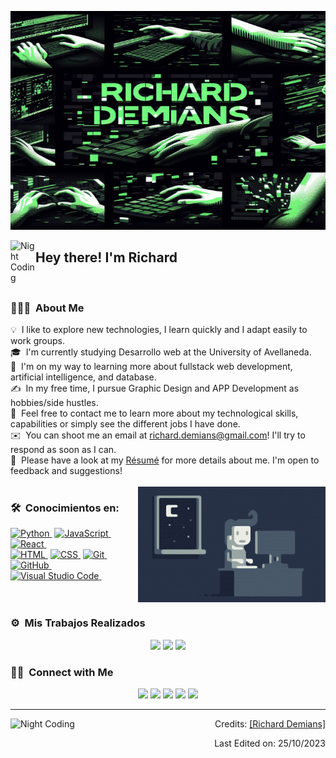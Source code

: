 <a href="https://github.com/Eva-U2"><img alt="Richard Demians" src="RICHARD-DEMIANS.jpg" height="350px" position="center" width='900' /></a>

<img alt="Night Coding" src="./assets/Hand%20Wave.gif" width='40' align="left"/><h2>Hey there! I'm Richard</h2>

<!-- ## 👋 &nbsp;Hey there! I'm Richard -->
<br>

### 👨🏻‍💻 &nbsp;About Me
💡 &nbsp;I like to explore new technologies, I learn quickly and I adapt easily to work groups.\
🎓 &nbsp;I'm currently studying Desarrollo web at the University of Avellaneda.\
🌱 &nbsp;I'm on my way to learning more about fullstack web development, artificial intelligence, and database.\
✍️ &nbsp;In my free time, I pursue Graphic Design and APP Development as hobbies/side hustles.\
💬 &nbsp;Feel free to contact me to learn more about my technological skills, capabilities or simply see the different jobs I have done.\
✉️ &nbsp;You can shoot me an email at richard.demians@gmail.com! I'll try to respond as soon as I can.\
📄 &nbsp;Please have a look at my [Résumé](https://github.com/Eva-U2) for more details about me. I'm open to feedback and suggestions!
<br>
<br>
<img alt="Night Coding" src="https://raw.githubusercontent.com/AVS1508/AVS1508/master/assets/Night-Coding.gif" align="right"/>
### 🛠 &nbsp;Conocimientos en:
<a href="https://www.python.org/">![Python](https://img.shields.io/badge/-Python-05122A?style=flat&logo=python)&nbsp;</a>
<a href="https://developer.mozilla.org/es/docs/Learn/JavaScript/First_steps/What_is_JavaScript">![JavaScript](https://img.shields.io/badge/-JavaScript-05122A?style=flat&logo=javascript)&nbsp;
<a href="https://react.dev/">![React](https://img.shields.io/badge/-React-05122A?style=flat&logo=react)&nbsp;
<br>
<a href="https://developer.mozilla.org/es/docs/Web/HTML" width="300px">![HTML](https://img.shields.io/badge/-HTML-05122A?style=flat&logo=HTML5)&nbsp;</a>
<a href="https://developer.mozilla.org/es/docs/Learn/Getting_started_with_the_web/CSS_basics"> ![CSS](https://img.shields.io/badge/-CSS-05122A?style=flat&logo=CSS3&logoColor=1572B6)&nbsp;</a>
<a href="https://git-scm.com/">![Git](https://img.shields.io/badge/-Git-05122A?style=flat&logo=git)&nbsp;</a>
<br>
<a href="https://github.com/">![GitHub](https://img.shields.io/badge/-GitHub-05122A?style=flat&logo=github)&nbsp;</a>
<a href="https://code.visualstudio.com/"> ![Visual Studio Code](https://img.shields.io/badge/-Visual%20Studio%20Code-05122A?style=flat&logo=visual-studio-code&logoColor=007ACC)&nbsp;</a>
<br>
<br>
<br>

### ⚙️ &nbsp;Mis Trabajos Realizados
<p align="center">
  <a href="https://fgrefrigeracion.netlify.app/"><img height="133em" src="https://eva02.netlify.app/media/imgs/FG-REFRIGERACION.jpeg"/></a>
  <a href="https://fotones.netlify.app/"><img height="133em" src="https://eva02.netlify.app/media/imgs/FOTONES.jpeg"/></a>
  <a href="https://eva02.netlify.app/"><img height="133em" src="https://eva02.netlify.app/media/imgs/EVA-02.jpeg"/></a>
</p>

### 🤝🏻 &nbsp;Connect with Me

<p align="center">
<a href="https://github.com/Eva-U2"><img src="https://img.shields.io/badge/-Richard Demians-3423A6?style=flat&logo=Google-Chrome&logoColor=white"/></a>
<a href="https://github.com/Eva-U2"><img src="https://img.shields.io/badge/-Richard Demians-0077B5?style=flat&logo=Linkedin&logoColor=white"/></a>
<a href="mailto:richard.demians@gmail.com"><img src="https://img.shields.io/badge/-Richard Demians-D14836?style=flat&logo=Gmail&logoColor=white"/></a>
<a href="https://github.com/Eva-U2"><img src="https://img.shields.io/badge/-Richard Demians__-E4405F?style=flat&logo=Instagram&logoColor=white"/></a>
<a href="https://github.com/Eva-U2"><img src="https://img.shields.io/badge/-Richard Demians-1877F2?style=flat&logo=Facebook&logoColor=white"/></a>
</p>

-----
<img alt="Night Coding" src="https://i.pinimg.com/originals/13/b2/fb/13b2fb4d9866d4e1611edd6e667af31e.gif" align="left"/>
<div align="right">
 <p> Credits: <a href="https://github.com/Eva-U2">[Richard Demians]</a></p>
 <p> Last Edited on: 25/10/2023 </p>
</div>

